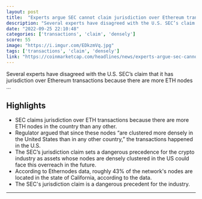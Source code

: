 ```yaml
---
layout: post
title:  "Experts argue SEC cannot claim jurisdiction over Ethereum transactions"
description: "Several experts have disagreed with the U.S. SEC’s claim that it has jurisdiction over Ethereum transactions because there are more ETH nodes …"
date: "2022-09-25 22:10:48"
categories: ['transactions', 'claim', 'densely']
score: 55
image: "https://i.imgur.com/EDkzmVq.jpg"
tags: ['transactions', 'claim', 'densely']
link: "https://coinmarketcap.com/headlines/news/experts-argue-sec-cannot-claim-jurisdiction-over-ethereum-transactions/"
---
```


Several experts have disagreed with the U.S. SEC’s claim that it has jurisdiction over Ethereum transactions because there are more ETH nodes …

## Highlights

- SEC claims jurisdiction over ETH transactions because there are more ETH nodes in the country than any other.
- Regulator argued that since these nodes “are clustered more densely in the United States than in any other country,” the transactions happened in the U.S.
- The SEC’s jurisdiction claim sets a dangerous precedence for the crypto industry as assets whose nodes are densely clustered in the US could face this overreach in the future.
- According to Ethernodes data, roughly 43% of the network's nodes are located in the state of California, according to the data.
- The SEC's jurisdiction claim is a dangerous precedent for the industry.

---

